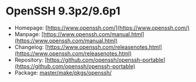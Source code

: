 # OpenSSH 9.3p2/9.6p1
 - Homepage: [https://www.openssh.com/](https://www.openssh.com/)
 - Manpage: [https://www.openssh.com/manual.html](https://www.openssh.com/manual.html)
 - Changelog: [https://www.openssh.com/releasenotes.html](https://www.openssh.com/releasenotes.html)
 - Repository: [https://github.com/openssh/openssh-portable](https://github.com/openssh/openssh-portable)
 - Package: [master/make/pkgs/openssh/](https://github.com/Freetz-NG/freetz-ng/tree/master/make/pkgs/openssh/)


